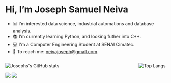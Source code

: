 # Hi, I’m Joseph Samuel Neiva

-  📊 I’m interested data science, industrial automations and database analysis.
-  📚 I’m currently learning Python, and looking futher into C++.
-  💻  I'm a Computer Engineering Student at SENAI Cimatec.
-  📩 To reach me: neivajoseph@gmail.com.
 
<div style="display: flex; justify-content: space-between;">

<div style="margin-right: 10px;">

![Josephs's GitHub stats](https://github-readme-stats.vercel.app/api?username=Neiva04&show_icons=true&rank_icon=github&theme=transparent&hide=contribs,issues)

</div>
 
<div>

![Top Langs](https://github-readme-stats.vercel.app/api/top-langs/?username=Neiva04&hide_progress=true&theme=transparent
)
</div>

</div>
<div> 
  <a href = "mailto:neivajoseph@gmail.com"><img src="https://img.shields.io/badge/-Gmail-%23333?style=for-the-badge&logo=gmail&logoColor=white" target="_blank"></a>
  <a href="https://www.linkedin.com/in/joseph-samuel-neiva-521a7b210" target="_blank"><img src="https://img.shields.io/badge/-LinkedIn-%230077B5?style=for-the-badge&logo=linkedin&logoColor=white" target="_blank"></a> 
</div>